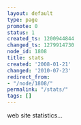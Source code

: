```yaml
---
layout: default
type: page
promote: 0
status: 1
created_ts: 1200944844
changed_ts: 1279914730
node_id: 1808
title: stats
created: '2008-01-21'
changed: '2010-07-23'
redirect_from:
- "/node/1808/"
permalink: "/stats/"
tags: []
---
```

web site statistics...

